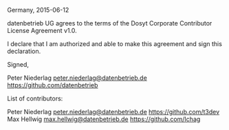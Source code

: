 Germany, 2015-06-12

datenbetrieb UG agrees to the terms of the Dosyt Corporate Contributor License
Agreement v1.0.

I declare that I am authorized and able to make this agreement and sign this
declaration.

Signed,

Peter Niederlag peter.niederlag@datenbetrieb.de https://github.com/datenbetrieb

List of contributors:

Peter Niederlag peter.niederlag@datenbetrieb.de https://github.com/t3dev
Max Hellwig max.hellwig@datenbetrieb.de https://github.com/Ichag

